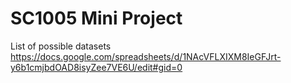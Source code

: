 # SC1005 Mini Project

List of possible datasets
https://docs.google.com/spreadsheets/d/1NAcVFLXIXM8IeGFJrt-y6b1cmjbdOAD8isyZee7VE6U/edit#gid=0
